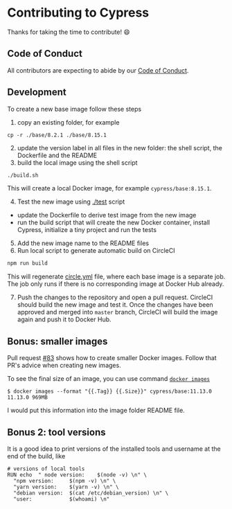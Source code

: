# Contributing to Cypress

Thanks for taking the time to contribute! :smile:

## Code of Conduct

All contributors are expecting to abide by our [Code of Conduct](CODE_OF_CONDUCT.md).

## Development

To create a new base image follow these steps

1. copy an existing folder, for example

```shell
cp -r ./base/8.2.1 ./base/8.15.1
```

2. update the version label in all files in the new folder: the shell script, the Dockerfile and the README
3. build the local image using the shell script

```sh
./build.sh
```

This will create a local Docker image, for example `cypress/base:8.15.1`.

4. Test the new image using [./test](test) script
  - update the Dockerfile to derive test image from the new image
  - run the build script that will create the new Docker container, install Cypress, initialize a tiny project and run the tests

5. Add the new image name to the README files
6. Run local script to generate automatic build on CircleCI

```sh
npm run build
```

This will regenerate [circle.yml](circle.yml) file, where each base image is a separate job. The job only runs if there is no corresponding image at Docker Hub already.

7. Push the changes to the repository and open a pull request. CircleCI should build the new image and test it. Once the changes have been approved and merged into `master` branch, CircleCI will build the image again and push it to Docker Hub.

## Bonus: smaller images

Pull request [#83](https://github.com/cypress-io/cypress-docker-images/pull/83) shows how to create smaller Docker images. Follow that PR's advice when creating new images.

To see the final size of an image, you can use command [`docker images`](https://docs.docker.com/engine/reference/commandline/images/)

```
$ docker images --format "{{.Tag}} {{.Size}}" cypress/base:11.13.0
11.13.0 969MB
```

I would put this information into the image folder README file.

## Bonus 2: tool versions

It is a good idea to print versions of the installed tools and username at the end of the build, like

```
# versions of local tools
RUN echo  " node version:    $(node -v) \n" \
  "npm version:     $(npm -v) \n" \
  "yarn version:    $(yarn -v) \n" \
  "debian version:  $(cat /etc/debian_version) \n" \
  "user:            $(whoami) \n"
```
